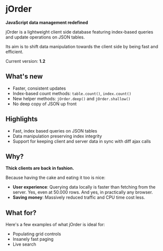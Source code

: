 jOrder
=====

**JavaScript data management redefined**

jOrder is a lightweight client side database featuring index-based queries and update operations on JSON tables.

Its aim is to shift data manipulation towards the client side by being fast and efficient.

Current version: **1.2**

What's new
---------------

- Faster, consistent updates
- Index-based count methods: `table.count()`, `index.count()`
- New helper methods: `jOrder.deep()` and `jOrder.shallow()`
- No deep copy of JSON up front

Highlights
------------

- Fast, index based queries on JSON tables
- Data manipulation preserving index integrity
- Support for keeping client and server data in sync with diff ajax calls

Why?
-------

**Thick clients are back in fashion.**

Because having the cake and eating it too is nice:

- **User experience**: Querying data locally is faster than fetching from the server. Yes, even at 50.000 rows. And yes, in practically any browser.
- **Saving money**: Massively reduced traffic and CPU time cost less.

What for?
-------------

Here's a few examples of what jOrder is ideal for:

- Populating grid controls
- Insanely fast paging
- Live search
